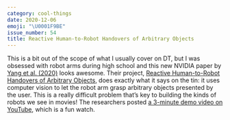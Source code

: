 ```yaml
---
category: cool-things
date: 2020-12-06
emoji: "\U0001F9BE"
issue_number: 54
title: Reactive Human-to-Robot Handovers of Arbitrary Objects
---
```


This is a bit out of the scope of what I usually cover on DT, but I was obsessed with robot arms during high school and this new NVIDIA paper by [Yang et al.
(2020)](https://arxiv.org/abs/2011.08961?utm_campaign=Dynamically%20Typed&utm_medium=email&utm_source=Revue%20newsletter) looks awesome.
Their project, [Reactive Human-to-Robot Handovers of Arbitrary Objects](https://sites.google.com/nvidia.com/handovers-of-arbitrary-objects?utm_campaign=Dynamically%20Typed&utm_medium=email&utm_source=Revue%20newsletter), does exactly what it says on the tin: it uses computer vision to let the robot arm grasp arbitrary objects presented by the user.
This is a really difficult problem that’s key to building the kinds of robots we see in movies!
The researchers posted [a 3-minute demo video on YouTube](https://youtu.be/YYXqxRY76qY?utm_campaign=Dynamically%20Typed&utm_medium=email&utm_source=Revue%20newsletter), which is a fun watch.